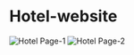 # Hotel-website
![Hotel Page-1](https://github.com/msamichael/Hotel-website/assets/69995532/1f18d8d1-e55e-4e6f-91c2-5b91e239cdba)
![Hotel Page-2](https://github.com/msamichael/Hotel-website/assets/69995532/337e0507-4df2-4a69-bfc0-9f095a9e7c9d)
